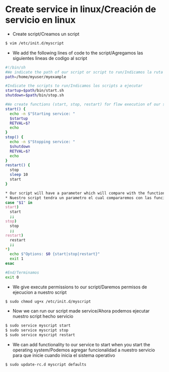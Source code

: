 # Create service in linux/Creación de servicio en linux

* Create script/Creamos un script
```sh
$ vim /etc/init.d/myscript
```
* We add the following lines of code to the script/Agregamos las siguientes lineas de codigo al script
```sh
#!/bin/sh
#We indicate the path of our script or script to run/Indicamos la ruta de nuestro script o scripts a ejecutar
path=/home/myuser/myexample    

#Indicate the scripts to run/Indicamos los scripts a ejecutar
startup=$path/bin/start.sh       
shutdown=$path/bin/stop.sh

#We create functions (start, stop, restart) for flow execution of our scripts indicated/Creamos funciones(start, stop, restart) para flujo de ejecucion de nuestros scripts indicados
start() {
  echo -n $"Starting service: "
  $startup
  RETVAL=$?
  echo 
}
stop() {
  echo -n $"Stopping service: "
  $shutdown
  RETVAL=$?
  echo
}
restart() {
  stop
  sleep 10
  start
}

* Our script will have a parameter which will compare with the functionalities of start, stop and restart, if that message options are of a different send.
* Nuestro script tendra un parametro el cual compararemos con las funcionalidades de start, stop y restart, en caso que se de una distinta mandaremos mensaje de las opciones.
case "$1" in
start)
  start
  ;;
stop)
  stop
  ;;
restart)
  restart
  ;;
*)
  echo $"Options: $0 {start|stop|restart}"
  exit 1
esac

#End/Terminamos
exit 0
```

* We give execute permissions to our script/Daremos permisos de ejecucion a nuestro script
```sh
$ sudo chmod ug+x /etc/init.d/myscript
```

* Now we can run our script made service/Ahora podemos ejecutar nuestro script hecho servicio
```sh
$ sudo service myscript start
$ sudo service myscript stop
$ sudo service myscript restart
```

* We can add functionality to our service to start when you start the operating system/Podemos agregar funcionalidad a nuestro servicio para que inicie cuando inicia el sistema operativo
```sh
$ sudo update-rc.d myscript defaults
```



